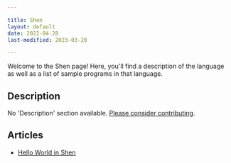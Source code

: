```yaml
---

title: Shen
layout: default
date: 2022-04-28
last-modified: 2023-03-20

---
```


Welcome to the Shen page! Here, you'll find a description of the language as well as a list of sample programs in that language.

## Description

No 'Description' section available. [Please consider contributing](https://github.com/TheRenegadeCoder/sample-programs-website).

## Articles

- [Hello World in Shen](https://sampleprograms.io/projects/hello-world/shen)